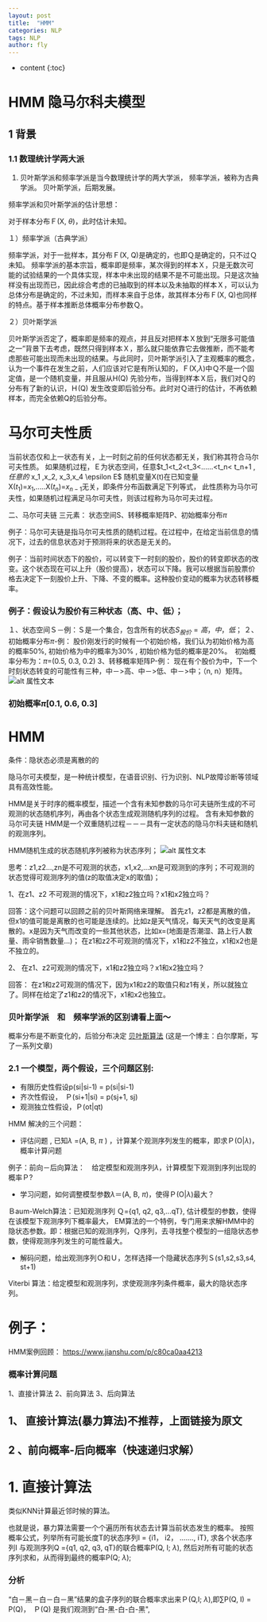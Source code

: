 ```yaml
---
layout: post
title:  "HMM"
categories: NLP
tags: NLP  
author: fly
---
```


* content
{:toc}

# HMM 隐马尔科夫模型
##  1 背景
###  1.1  数理统计学两大派
1.  贝叶斯学派和频率学派是当今数理统计学的两大学派，
频率学派，被称为古典学派。
贝叶斯学派，后期发展。

频率学派和贝叶斯学派的估计思想：

对于样本分布Ｆ(X, $\theta$)，此时估计未知。

１）频率学派（古典学派）

频率学派，对于一批样本，其分布Ｆ(X, Q)是确定的，也即Ｑ是确定的，只不过Ｑ未知。
频率学派的基本宗旨，概率即是频率，某次得到的样本Ｘ，只是无数次可能的试验结果的一个具体实现，样本中未出现的结果不是不可能出现。只是这次抽样没有出现而已，因此综合考虑的已抽取到的样本以及未抽取的样本Ｘ，可以认为总体分布是确定的，不过未知，而样本来自于总体，故其样本分布Ｆ(X, Q)也同样的特点。基于样本推断总体概率分布参数Ｑ。

２）贝叶斯学派

贝叶斯学派否定了，概率即是频率的观点，并且反对把样本Ｘ放到“无限多可能值之一”背景下去考虑，既然只得到样本Ｘ，那么就只能依靠它去做推断，而不能考虑那些可能出现而未出现的结果。与此同时，贝叶斯学派引入了主观概率的概念，认为一个事件在发生之前，人们应该对它是有所认知的，Ｆ(X,$\lambda$)中Ｑ不是一个固定值，是一个随机变量，并且服从H(Q) 先验分布，当得到样本Ｘ后，我们对Ｑ的分布有了新的认识，Ｈ(Q) 发生改变即后验分布。此时对Ｑ进行的估计，不再依赖样本，而完全依赖Q的后验分布。
# 马尔可夫性质
当前状态仅和上一状态有关，上一时刻之前的任何状态都无关，我们称其符合马尔可夫性质。
如果随机过程，Ｅ为状态空间，任意$t_1<t_2<t_3<......<t_n< t_n+1 $,任意的$ x_1 ,x_2, x_3,x_4 \epsilon E$ 随机变量X(t)在已知变量X($t_1$)=$x_1$,.....X($t_n$)=$x_{n-1}$无关，即条件分布函数满足下列等式， 此性质称为马尔可夫性，如果随机过程满足马尔可夫性，则该过程称为马尔可夫过程。

二、马尔可夫链
三元素： 状态空间S、转移概率矩阵P、初始概率分布$\pi$

例子：马尔可夫链是指马尔可夫性质的随机过程。在过程中，在给定当前信息的情况下，过去的信息状态对于预测将来的状态是无关的。

例子：当前时间状态下的股价，可以转变下一时刻的股价，股价的转变即状态的改变。这个状态现在可以上升（股价提高），状态可以下降。我可以根据当前股票价格去决定下一刻股价上升、下降、不变的概率。这种股价变动的概率为状态转移概率。

###  例子：假设认为股价有三种状态（高、中、低）；
１、状态空间Ｓ－例：Ｓ是一个集合，包含所有的状态$S_{股价}={高，中，低}$；
２、初始概率分布$\pi$-例：
股价刚发行的时候有一个初始价格，我们认为初始价格为高的概率50%,  初始价格为中的概率为30% , 初始价格为低的概率是20%。　初始概率分布为：$\pi$=(0.5,  0.3,  0.2)
3、转移概率矩阵P-例：
现在有个股价为中，下一个时刻状态转变的可能性有三种，中－>高、中－>低、中－>中；（n,  n）矩阵。
![alt 属性文本](https://upload-images.jianshu.io/upload_images/3153092-b8c8e7cf53db4dcc.png)


### 初始概率$\pi$[0.1, 0.6, 0.3]


# HMM 
 条件：隐状态必须是离散的的
 
 隐马尔可夫模型，是一种统计模型，在语音识别、行为识别、NLP故障诊断等领域具有高效性能。

 HMM是关于时序的概率模型，描述一个含有未知参数的马尔可夫链所生成的不可观测的状态随机序列，再由各个状态生成观测随机序列的过程。
含有未知参数的马尔可夫链
 HMM是一个双重随机过程－－－具有一定状态的隐马尔科夫链和随机的观测序列。

 HMM随机生成的状态随机序列被称为状态序列；
![alt 属性文本](http://upload-images.jianshu.io/upload_images/3153092-a1b147ac9e39eb54.png)
 
 思考：z1,z2...,zn是不可观测的状态，x1,x2,...xn是可观测到的序列；不可观测的状态觉得可观测序列的值(z的取值决定x的取值)；

1、在z1、z2 不可观测的情况下，x1和z2独立吗？x1和x2独立吗？

回答：这个问题可以回顾之前的贝叶斯网络来理解。
首先z1，z2都是离散的值，但x1的值可能是离散的也可能是连续的。比如z是天气情况，每天天气的改变是离散的。x是因为天气而改变的一些其他状态，比如x=(地面是否潮湿、路上行人数量、雨伞销售数量...)；
在z1和z2不可观测的情况下，x1和z2不独立，x1和x2也是不独立的。

2、 在z1、z2可观测的情况下，x1和z2独立吗？x1和x2独立吗？

回答： 在z1和z2可观测的情况下，因为x1和z2的取值只和z1有关，所以就独立了。同样在给定了z1和z2的情况下，x1和x2也独立。

### 贝叶斯学派　和　频率学派的区别请看上面～
概率分布是不断变化的，后验分布决定
[贝叶斯算法](http://www.jianshu.com/p/f058d73f5500) (这是一个博主：白尔摩斯，写了一系列文章)
### 2.1 一个模型，两个假设，三个问题区别:
 
 -    有限历史性假设p(si|si-1) =  p(si|si-1)
 -    齐次性假设，　Ｐ(si+1|si) = p(sj+1, sj)
 -    观测独立性假设，Ｐ(ot|qt)

HMM 解决的三个问题：

-  评估问题 ,  已知$\lambda$ =(A,  B, $\pi$ ) ，计算某个观测序列发生的概率，即求Ｐ(O|$\lambda$)，概率计算问题

例子：前向－后向算法：　给定模型和观测序列$\lambda$，计算模型下观测到序列出现的概率Ｐ?

-  学习问题，如何调整模型参数$\lambda$＝(A, B, $\pi$)，使得Ｐ(O|$\lambda$)最大？

Ｂaum-Welch算法：已知观测序列 Ｑ={q1, q2, q3,...qT}, 估计模型的参数，使得在该模型下观测序列下概率最大，
EM算法的一个特例，专门用来求解HMM中的隐状态参数。即：根据已知的观测序列，Ｑ序列，去寻找整个模型的一组隐状态参数，使得观测序列发生的可能性最大。

-   解码问题，给出观测序列Ｏ和Ｕ，怎样选择一个隐藏状态序列Ｓ(s1,s2,s3,s4, st+1)

Viterbi 算法：给定模型和观测序列，求使观测序列条件概率，最大的隐状态序列。

#  例子：
HMM案例回顾：
https://www.jianshu.com/p/c80ca0aa4213
### 概率计算问题
1、直接计算法
2、前向算法
3、后向算法

##  1、 直接计算法(暴力算法)不推荐，上面链接为原文
##  2 、前向概率-后向概率（快速递归求解）
# 1.  直接计算法
类似KNN计算最近邻时候的算法。

也就是说，暴力算法需要一个个遍历所有状态去计算当前状态发生的概率。
按照概率公式，列举所有可能长度T的状态序列I = {i1， i2， .......,  iT}, 求各个状态序列I 与观测序列Q ={q1, q2, q3, qT}的联合概率P(Q, I; $\lambda$),  然后对所有可能的状态序列求和，从而得到最终的概率P(Q; $\lambda$);

### 分析
“白－黑－白－白－黑”结果的盒子序列的联合概率求出来Ｐ(Q,I; $\lambda$),即$\sum$P(Q, I) = P(Q)，　Ｐ(Q) 是我们观测到“白-黑-白-白-黑",  